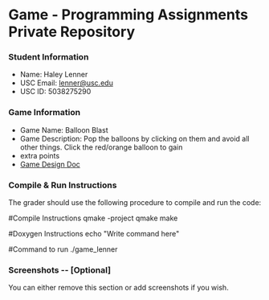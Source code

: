 # Game - Programming Assignments Private Repository
### Student Information
  + Name: Haley Lenner
  + USC Email: lenner@usc.edu
  + USC ID: 5038275290

### Game Information
  + Game Name: Balloon Blast
  + Game Description: Pop the balloons by clicking on them and avoid all other things. Click the red/orange balloon to gain
  + extra points
  + [Game Design Doc](GameDesignDoc.md)


### Compile & Run Instructions
The grader should use the following procedure to compile and run the code:

#Compile Instructions
qmake -project
qmake
make

#Doxygen Instructions
echo "Write command here"

#Command to run
./game_lenner

### Screenshots -- [Optional]
You can either remove this section or add screenshots if you wish.
